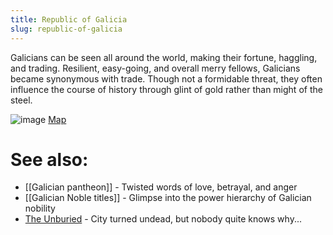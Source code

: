 ```yaml
---
title: Republic of Galicia
slug: republic-of-galicia
---
```


Galicians can be seen all around the world, making their fortune, haggling, and trading. Resilient, easy-going, and overall merry fellows, Galicians became synonymous with trade. Though not a formidable threat, they often influence the course of history through glint of gold rather than might of the steel. 

![image](https://github.com/user-attachments/assets/91f6319a-3313-4f6d-b6f6-6d2b1e1ca46d)
[Map](https://www.worldanvil.com/w/laurasia-thenatasha/map/b373ade8-cd61-4ed1-92a2-dbdaba2caf0e)

# See also:
* [[Galician pantheon]] - Twisted words of love, betrayal, and anger
* [[Galician Noble titles]] - Glimpse into the power hierarchy of Galician nobility 
* [The Unburied](https://github.com/JanLetovanec/laurasia-worldbuilding/wiki/The-Unburied) - City turned undead, but nobody quite knows why...